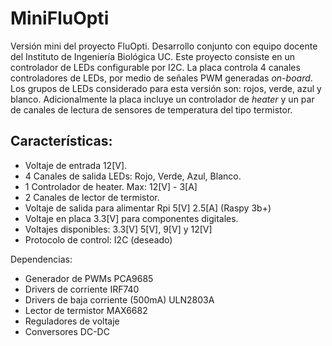 # MiniFluOpti

Versión mini del proyecto FluOpti. Desarrollo conjunto con equipo docente del Instituto de Ingeniería Biológica UC. 
Este proyecto consiste en un controlador de LEDs configurable por I2C. La placa controla 4 canales controladores de LEDs, por medio de señales PWM generadas *on-board*. Los grupos de LEDs considerado para esta versión son: rojos, verde, azul y blanco. Adicionalmente la placa 
incluye un controlador de *heater* y un par de canales de lectura de sensores de temperatura del tipo termistor.


## Características:

* Voltaje de entrada 12[V].
* 4 Canales de salida LEDs: Rojo, Verde, Azul, Blanco.
* 1 Controlador de heater. Max: 12[V] - 3[A]
* 2 Canales de lector de termistor.
* Voltaje de salida para alimentar Rpi 5[V] 2.5[A] (Raspy 3b+)
* Voltaje en placa 3.3[V] para componentes digitales.
* Voltajes disponibles: 3.3[V] 5[V], 9[V] y 12[V]
* Protocolo de control: I2C (deseado)
 
Dependencias:
* Generador de PWMs PCA9685
* Drivers de corriente IRF740
* Drivers de baja corriente (500mA) ULN2803A
* Lector de termistor MAX6682
* Reguladores de voltaje
* Conversores DC-DC






